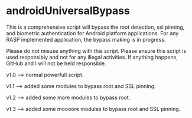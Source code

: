 # androidUniversalBypass

This is a comprehensive script will bypass the root detection, ssl pinning, and biometric authentication for Android platform applications.
For any RASP implemented application, the bypass making is in progress.

Please do not misuse anything with this script. Please ensure this script is used responsibly and not for any illegal activities. 
If anything happens, GitHub and I will not be held responsible.

v1.0 --> normal powerfull script.

v1.1 --> added some modules to bypass root and SSL pinning.

v1.2 --> added some more modules to bypass root.

v1.3 --> added some moooore modules to bypass root and SSL pinning.
